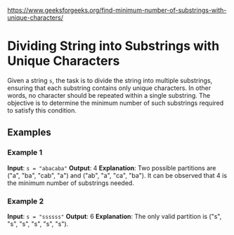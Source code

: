 https://www.geeksforgeeks.org/find-minimum-number-of-substrings-with-unique-characters/

# Dividing String into Substrings with Unique Characters

Given a string `s`, the task is to divide the string into multiple substrings, ensuring that each substring contains only unique characters. In other words, no character should be repeated within a single substring. The objective is to determine the minimum number of such substrings required to satisfy this condition.

## Examples

### Example 1

**Input**: `s = "abacaba"`
**Output**: 4
**Explanation**: Two possible partitions are ("a", "ba", "cab", "a") and ("ab", "a", "ca", "ba"). It can be observed that 4 is the minimum number of substrings needed.

### Example 2

**Input**: `s = "ssssss"`
**Output**: 6
**Explanation**: The only valid partition is ("s", "s", "s", "s", "s", "s").

